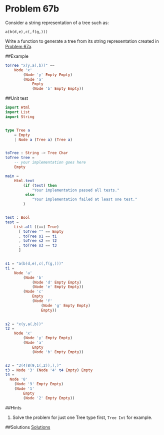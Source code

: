 # Problem 67b

Consider a string representation of a tree such as:

```a(b(d,e),c(,f(g,)))```

Write a function to generate a tree from its string representation created in [Problem 67a](p67a.md).

##Example
```elm
toTree "x(y,a(,b))" ==  
    Node 'x' 
        (Node 'y' Empty Empty) 
        (Node 'a' 
            Empty 
            (Node 'b' Empty Empty))
```

##Unit test

```elm
import Html
import List
import String


type Tree a
    = Empty
    | Node a (Tree a) (Tree a)


toTree : String -> Tree Char
toTree tree =
    -- your implementation goes here
    Empty

main =
    Html.text
        (if (test) then
            "Your implementation passed all tests."
         else
            "Your implementation failed at least one test."
        )


test : Bool
test =
    List.all ((==) True)
      [ toTree "" == Empty
      , toTree s1 == t1 
      , toTree s2 == t2 
      , toTree s3 == t3
      ]


s1 = "a(b(d,e),c(,f(g,)))"
t1 = 
    Node 'a'
        (Node 'b'
            (Node 'd' Empty Empty)
            (Node 'e' Empty Empty))
        (Node 'c' 
            Empty 
            (Node 'f' 
                (Node 'g' Empty Empty) 
                Empty))
                

s2 = "x(y,a(,b))"
t2 = 
    Node 'x' 
        (Node 'y' Empty Empty) 
        (Node 'a' 
            Empty 
            (Node 'b' Empty Empty))


s3 = "3(4(8(9,1(,2)),),)"
t3 = Node '3' (Node '4' t4 Empty) Empty
t4 = 
  Node '8' 
    (Node '9' Empty Empty) 
    (Node '1' 
        Empty 
        (Node '2' Empty Empty))


```

##Hints
1. Solve the problem for just one Tree type first, ```Tree Int``` for example. 


##Solutions
[Solutions](../s/s67a.md)
